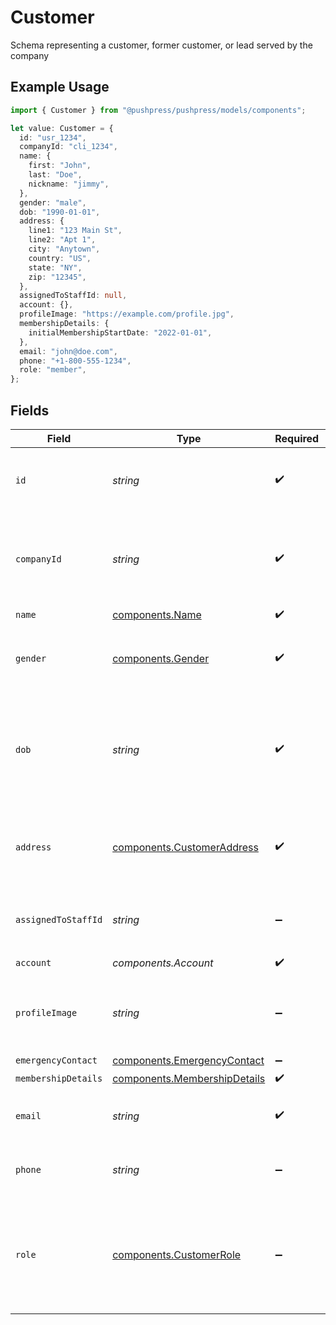 # Customer

Schema representing a customer, former customer, or lead served by the company

## Example Usage

```typescript
import { Customer } from "@pushpress/pushpress/models/components";

let value: Customer = {
  id: "usr_1234",
  companyId: "cli_1234",
  name: {
    first: "John",
    last: "Doe",
    nickname: "jimmy",
  },
  gender: "male",
  dob: "1990-01-01",
  address: {
    line1: "123 Main St",
    line2: "Apt 1",
    city: "Anytown",
    country: "US",
    state: "NY",
    zip: "12345",
  },
  assignedToStaffId: null,
  account: {},
  profileImage: "https://example.com/profile.jpg",
  membershipDetails: {
    initialMembershipStartDate: "2022-01-01",
  },
  email: "john@doe.com",
  phone: "+1-800-555-1234",
  role: "member",
};
```

## Fields

| Field                                                                        | Type                                                                         | Required                                                                     | Description                                                                  |
| ---------------------------------------------------------------------------- | ---------------------------------------------------------------------------- | ---------------------------------------------------------------------------- | ---------------------------------------------------------------------------- |
| `id`                                                                         | *string*                                                                     | :heavy_check_mark:                                                           | A unique identifier assigned to each customer                                |
| `companyId`                                                                  | *string*                                                                     | :heavy_check_mark:                                                           | The unique identifier of the company the customer belongs to                 |
| `name`                                                                       | [components.Name](../../models/components/name.md)                           | :heavy_check_mark:                                                           | N/A                                                                          |
| `gender`                                                                     | [components.Gender](../../models/components/gender.md)                       | :heavy_check_mark:                                                           | The customer's gender, null if unknown or other                              |
| `dob`                                                                        | *string*                                                                     | :heavy_check_mark:                                                           | The customer's date of birth, null if not provided, formatted YYYY-MM-DD     |
| `address`                                                                    | [components.CustomerAddress](../../models/components/customeraddress.md)     | :heavy_check_mark:                                                           | Customer address. Defaults to an empty string if no value is set.            |
| `assignedToStaffId`                                                          | *string*                                                                     | :heavy_minus_sign:                                                           | The UUID of the assigned staff member                                        |
| `account`                                                                    | *components.Account*                                                         | :heavy_check_mark:                                                           | N/A                                                                          |
| `profileImage`                                                               | *string*                                                                     | :heavy_minus_sign:                                                           | A URL pointing to the customer's profile image                               |
| `emergencyContact`                                                           | [components.EmergencyContact](../../models/components/emergencycontact.md)   | :heavy_minus_sign:                                                           | N/A                                                                          |
| `membershipDetails`                                                          | [components.MembershipDetails](../../models/components/membershipdetails.md) | :heavy_check_mark:                                                           | N/A                                                                          |
| `email`                                                                      | *string*                                                                     | :heavy_check_mark:                                                           | The email address of the customer                                            |
| `phone`                                                                      | *string*                                                                     | :heavy_minus_sign:                                                           | The phone number of the customer                                             |
| `role`                                                                       | [components.CustomerRole](../../models/components/customerrole.md)           | :heavy_minus_sign:                                                           | The role of the customer within the company (e.g., admin, coach, member)     |